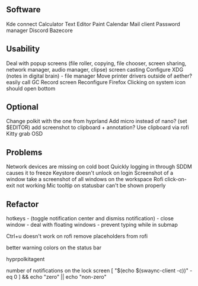 ## Software
Kde connect
Calculator
Text Editor
Paint
Calendar
Mail client
Password manager
Discord
Bazecore

## Usability
Deal with popup screens (file roller, copying, file chooser, screen sharing, network manager, audio manager, clipse)
screen casting
Configure XDG (notes in digital brain) - file manager
Move printer drivers outside of aether?
easily call GC
Record screen
Reconfigure Firefox
Clicking on system icon should open bottom

## Optional

Change polkit with the one from hyprland
Add micro instead of nano? (set $EDITOR)
add screenshot to clipboard + annotation?
Use clipboard via rofi
Kitty grab
OSD

## Problems
Network devices are missing on cold boot
Quickly logging in through SDDM causes it to freeze
Keystore doesn't unlock on login
Screenshot of a window take a screenshot of all windows on the workspace
Rofi click-on-exit not working
Mic tooltip on statusbar can't be shown properly

## Refactor
hotkeys
	- (toggle notification center and dismiss notification)
	- close window
	- deal with floating windows
	- prevent typing while in submap

Ctrl+u doesn't work on rofi
remove placeholders from rofi

better warning colors on the status bar

hyprpolkitagent

number of notifications on the lock screen
[ "$(echo $(swaync-client -c))" -eq 0 ] && echo "zero" || echo "non-zero"
